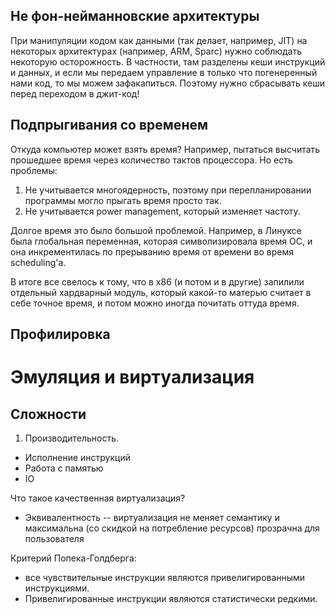 ## Не фон-нейманновские архитектуры

При манипуляции кодом как данными (так делает, например, JIT) на некоторых архитектурах (например, ARM, Sparc) нужно соблюдать некоторую осторожность. В частности, там разделены кеши инструкций и данных, и если мы передаем управление в только что погенеренный нами код, то мы можем зафакапиться. Поэтому нужно сбрасывать кеши перед переходом в джит-код!

## Подпрыгивания со временем

Откуда компьютер может взять время? Например, пытаться высчитать прошедшее время через количество тактов процессора. Но есть проблемы:

  1. Не учитывается многоядерность, поэтому при перепланировании программы могло прыгать время просто так.
  2. Не учитывается power management, который изменяет частоту.

Долгое время это было большой проблемой. Например, в Линуксе была глобальная переменная, которая символизировала время ОС, и она инкрементилась по прерыванию время от времени во время scheduling'а.

В итоге все свелось к тому, что в x86 (и потом и в другие) запилили отдельный хардварный модуль, который какой-то матерью считает в себе точное время, и потом можно иногда почитать оттуда время.

## Профилировка

# Эмуляция и виртуализация

## Сложности

1. Производительность.
  - Исполнение инструкций
  - Работа с памятью
  - IO

Что такое качественная виртуализация?
  - Эквивалентность -- виртуализация не меняет семантику и максимальна (со скидкой на потребление ресурсов) прозрачна для пользователя

Критерий Попека-Голдберга:
  - все чувствительные инструкции являются привелигированными инструкциями.
  - Привелигированные инструкции являются статистически редкими.
